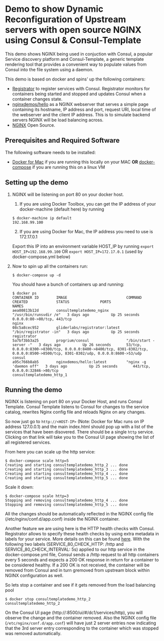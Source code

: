 # Demo to show Dynamic Reconfiguration of Upstream servers with open source NGINX using Consul & Consul-Template

This demo shows NGINX being used in conjuction with Consul, a popular Service discovery platform and Consul-Template, a generic template rendering tool that provides a convenient way to populate values from Consul into the file system using a daemon.

This demo is based on docker and spins' up the following containers:

*   [Registrator](https://github.com/gliderlabs/registrator) to register services with Consul. Registrator monitors for containers being started and stopped and updates Consul when a container changes state.
*   [nginxdemos/hello](https://hub.docker.com/r/nginxdemos/hello/) as a NGINX webserver that serves a simple page containing its hostname, IP address and port, request URI, local time of the webserver and the client IP address. This is to simulate backend servers NGINX will be load balancing across.
*   [NGINX](http://nginx.org/) Open Source.

## Prerequisites and Required Software

The following software needs to be installed:

*   [Docker for Mac](https://www.docker.com/products/docker#/mac) if you are running this locally on your MAC **OR** [docker-compose](https://docs.docker.com/compose/install) if you are running this on a linux VM

## Setting up the demo

1.  NGINX will be listening on port 80 on your docker host.

    1.  If you are using Docker Toolbox, you can get the IP address of your docker-machine (default here) by running

    ```
    $ docker-machine ip default
    192.168.99.100
    ```

    2.  If you are using Docker for Mac, the IP address you need to use is 172.17.0.1

    Export this IP into an environment variable HOST_IP by running `export HOST_IP=192.168.99.100` OR `export HOST_IP=172.17.0.1` (used by docker-compose.yml below)

2.  Now to spin up all the containers run:

    `$ docker-compose up -d`

    You should have a bunch of containers up and running:

    ```
    $ docker ps
    CONTAINER ID        IMAGE                           COMMAND                  CREATED             STATUS              PORTS                                                                                                                                NAMES
    aea80813b12d        consultemplatedemo_nginx        "/usr/bin/runsvdir /e"   3 days ago          Up 25 seconds       0.0.0.0:80->80/tcp, 443/tcp                                                                                                          nginx
    08c5a8cec952        gliderlabs/registrator:latest   "/bin/registrator -in"   3 days ago          Up 25 seconds                                                                                                                                            registrator
    5a7bf3bb3a25        progrium/consul                 "/bin/start -server -"   3 days ago          Up 26 seconds       53/tcp, 0.0.0.0:8300->8300/tcp, 0.0.0.0:8400->8400/tcp, 8301-8302/tcp, 0.0.0.0:8500->8500/tcp, 8301-8302/udp, 0.0.0.0:8600->53/udp   consul
    a95c766b8ab5        nginxdemos/hello:latest         "nginx -g 'daemon off"   3 days ago          Up 25 seconds       443/tcp, 0.0.0.0:32846->80/tcp                                                                                                       consultemplatedemo_http_1
    ```

## Running the demo

NGINX is listening on port 80 on your Docker Host, and runs Consul Template. Consul Template listens to Consul for changes to the service catalog, rewrites Nginx config file and reloads Nginx on any changes.

So now just go to `http://<HOST-IP>` (Note: Docker for Mac runs on IP address 127.0.0.1) and the main index.html should pop up with a list of the services that have been disovered. There should be a single `http` service. Clicking on that link will take you to the Consul UI page showing the list of all registered services.

From here you can scale up the http service:

```
$ docker-compose scale http=5
Creating and starting consultemplatedemo_http_2 ... done
Creating and starting consultemplatedemo_http_3 ... done
Creating and starting consultemplatedemo_http_4 ... done
Creating and starting consultemplatedemo_http_5 ... done
```

Scale it down:

```
$ docker-compose scale http=3
Stopping and removing consultemplatedemo_http_4 ... done
Stopping and removing consultemplatedemo_http_5 ... done
```

All the changes should be automatically reflected in the NGINX config file (/etc/nginx/conf.d/app.conf) inside the NGINX container.

Another feature we are using here is the HTTP health checks with Consul. Registrator allows to specify these health checks by using extra metadata in labels for your service. More details on this can be found [here](http://gliderlabs.com/registrator/latest/user/backends/#consul). With the following two labels (SERVICE_80_CHECK_HTTP: /http and SERVICE_80_CHECK_INTERVAL: 5s) applied to our http service in the docker-compose.yml file, Consul sends a /http request to all http containers every 5 seconds and expects a 200 OK response in return for a container to be considered healthy. If a 200 OK is not received, the container will be removed from Consul and in turn gremoved from upstream block within NGINX configuration as well.

So lets stop a container and see if it gets removed from the load balancing pool

```
$ docker stop consultemplatedemo_http_2
consultemplatedemo_http_2
```

On the Consul UI page (http://<HOST-IP>:8500/ui/#/dc1/services/http), you will observe the change and the container removed. Also the NGINX config file (`/etc/nginx/conf.d/app.conf`) will have just 2 server entries now indicating that the 3rd server entry corresponding to the container which was stopped was removed automatically.
